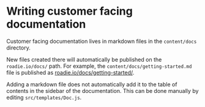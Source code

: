 # Writing customer facing documentation

Customer facing documentation lives in markdown files in the `content/docs` directory.

New files created there will automatically be published on the `roadie.io/docs/` path. For example, the `content/docs/getting-started.md` file is published as [roadie.io/docs/getting-started/](https://roadie.io/docs/getting-started/).

Adding a markdown file does not automatically add it to the table of contents in the sidebar of the documentation. This can be done manually by editing `src/templates/Doc.js`.
